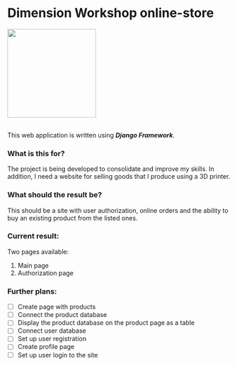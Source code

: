# Dimension Workshop online-store 

<img src="https://github.com/GrollGroll/DW/assets/149895339/39d6281f-c85d-4f04-96ca-3b1c38b5b964" width="200" />
<br/>
<br/>

This web application is written using ***Django Framework***.

### What is this for?


The project is being developed to consolidate and improve my skills. In addition, I need a website for selling goods that I produce using a 3D printer.

### What should the result be?

This should be a site with user authorization, online orders and the ability to buy an existing product from the listed ones.

### Current result:

Two pages available: 
  1. Main page
  2. Authorization page

### Further plans:


- [ ] Create page with products
- [ ] Сonnect the product database
- [ ] Display the product database on the product page as a table
- [ ] Сonnect user database
- [ ] Set up user registration
- [ ] Create profile page
- [ ] Set up user login to the site

